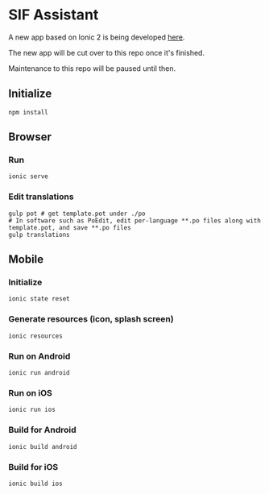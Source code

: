 # SIF Assistant

A new app based on Ionic 2 is being developed [here](https://gitlab.com/KTachibanaM/sif-assistant).

The new app will be cut over to this repo once it's finished.

Maintenance to this repo will be paused until then.

## Initialize
```
npm install
```

## Browser

### Run

```
ionic serve
```

### Edit translations
```
gulp pot # get template.pot under ./po
# In software such as PoEdit, edit per-language **.po files along with template.pot, and save **.po files
gulp translations
```

## Mobile

### Initialize
```
ionic state reset
```

### Generate resources (icon, splash screen)
```
ionic resources
```

### Run on Android

```
ionic run android
```

### Run on iOS

```
ionic run ios
```

### Build for Android
```
ionic build android
```

### Build for iOS
```
ionic build ios
```